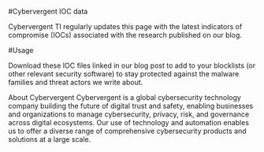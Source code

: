 #Cybervergent IOC data

Cybervergent TI regularly updates this page with the latest indicators of compromise (IOCs) associated with the research published on our blog.

#Usage

Download these IOC files linked in our blog post to add to your blocklists (or other relevant security software) to stay protected against the malware families and threat actors we write about.

About Cybervergent
Cybervergent is a global cybersecurity technology company building the future of digital trust and safety, enabling businesses and organizations to manage cybersecurity, privacy, risk, and governance across digital ecosystems. Our use of technology and automation enables us to offer a diverse range of comprehensive cybersecurity products and solutions at a large scale. ​
